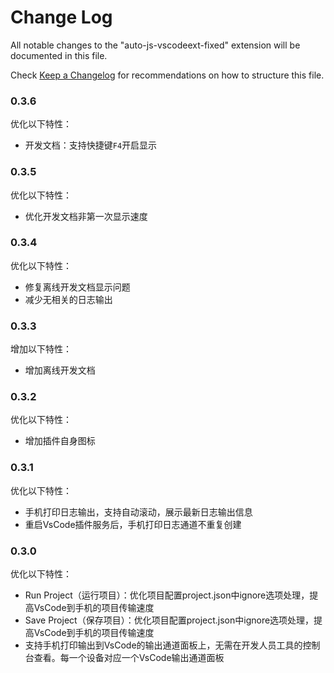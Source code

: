 # Change Log
All notable changes to the "auto-js-vscodeext-fixed" extension will be documented in this file.

Check [Keep a Changelog](http://keepachangelog.com/) for recommendations on how to structure this file.



### 0.3.6
优化以下特性：
* 开发文档：支持快捷键`F4`开启显示

### 0.3.5
优化以下特性：
* 优化开发文档非第一次显示速度

### 0.3.4
优化以下特性：
* 修复离线开发文档显示问题
* 减少无相关的日志输出

### 0.3.3
增加以下特性：
* 增加离线开发文档

### 0.3.2
优化以下特性：
* 增加插件自身图标

### 0.3.1
优化以下特性：
* 手机打印日志输出，支持自动滚动，展示最新日志输出信息
* 重启VsCode插件服务后，手机打印日志通道不重复创建

### 0.3.0 
优化以下特性：
* Run Project（运行项目）：优化项目配置project.json中ignore选项处理，提高VsCode到手机的项目传输速度
* Save Project（保存项目）：优化项目配置project.json中ignore选项处理，提高VsCode到手机的项目传输速度
* 支持手机打印输出到VsCode的输出通道面板上，无需在开发人员工具的控制台查看。每一个设备对应一个VsCode输出通道面板

<!-- | 功能 | 快捷键 | 说明 |
| ---- | ---- | ---- |
| 打开文档(Open Document) | `F4` | 打开Auto.js离线开发文档 |
| 开启服务(Start Server) |  | 启动插件服务。之后在确保手机和电脑在同一区域网的情况下，在Auto.js的侧拉菜单中使用连接电脑功能连接 |
| 停止服务(Stop Server) |  | 停止插件服务 |
| 运行脚本(Run) | `F5` | 运行当前编辑器的脚本。如果有多个设备连接，则在所有设备运行 |
| 重新运行(Rerun) | `Ctrl+Shift+F5`<br/>`Cmd+Shift+F5` | 停止当前文件对应的脚本并重新运行。如果有多个设备连接，则在所有设备重新运行 |
| 停止当前脚本(Stop) | `Shift+F5` | 停止当前文件对应的脚本。如果有多个设备连接，则在所有设备停止 |
| 停止所有脚本(Stop All) |  | 停止所有正在运行的脚本。如果有多个设备连接，则在所有设备运行所有脚本 |
| 保存到所有设备(Save) | `Ctrl+Shift+S`<br/>`Cmd+Shift+S` | 保存当前文件到手机的脚本默认目录（文件名会加上前缀remote)。如果有多个设备连接，则在所有设备保存 |
| 在指定设备运行脚本(Run On Device) | `Ctrl+F5`<br/>`Cmd+F5` | 弹出设备菜单并在指定设备运行脚本 |
| 保存到指定设备(Save On Device) |  | 弹出设备菜单并在指定设备保存脚本 |
| 新建项目(New Project) |  | 选择一个空文件夹（或者在文件管理器中新建一个空文件夹），将会自动创建一个项目 |
| 运行项目(Run Project) |  | 运行一个项目，需要Auto.js 4.0.4Alpha5以上支持 |
| 保存项目到设备(Save Project) |  | 保存一个项目，需要Auto.js 4.0.4Alpha5以上支持 | -->